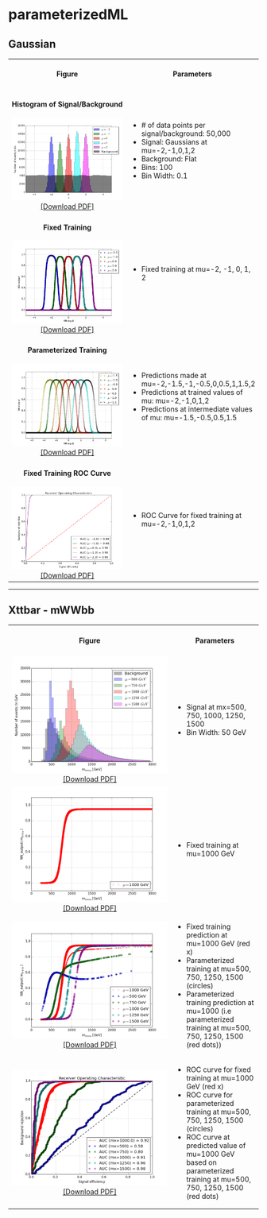 # parameterizedML

## Gaussian
<table style="width:100%">
<tr>
<td align=center> <h4>Figure</h4> </td>
<td align=center> <h4>Parameters</h4> </td>
</tr>
<tr>
<td width=65%, align=center>
<h4>Histogram of Signal/Background</h4>
<img src="/gaussian/plots/images/histogram_gaussian.png"><a href="/gaussian/plots/histogram_gaussian.pdf">[Download PDF]</a></td>
<td>
<ul>
<li> # of data points per signal/background: 50,000</li>
<li> Signal: Gaussians at mu=-2,-1,0,1,2</li>
<li> Background: Flat </li>
<li> Bins: 100 </li>
<li> Bin Width: 0.1 </li>
</ul>
</td>
</tr>
<tr>
<td width=65%, align=center>
<h4>Fixed Training</h4>
<img src="/gaussian/plots/images/fixedTraining.png"><a href="/gaussian/plots/fixedTraining.pdf">[Download PDF]</a></td>
<td>
<ul>
<li>Fixed training at mu=-2, -1, 0, 1, 2</li>
</ul>
</td>
</tr>
<tr>
<td width=65%, align=center>
<h4>Parameterized Training</h4>
<img src="/gaussian/plots/images/paramTraining_complete.png"><a href="/gaussian/plots/paramTraining_complete.pdf">[Download PDF]</a></td>
<td>
<ul>
<li>Predictions made at mu=-2,-1.5,-1,-0.5,0,0.5,1,1.5,2</li>
<li>Predictions at trained values of mu: mu=-2,-1,0,1,2</li>
<li>Predictions at intermediate values of mu: mu=-1.5,-0.5,0.5,1.5</li>
</ul>
</td>
</tr>
<tr>
<td width=65%, align=center>
<h4>Fixed Training ROC Curve</h4>
<img src="/gaussian/plots/images/ROC_Fixed.png"><a href="/gaussian/plots/ROC_Fixed.pdf">[Download PDF]</a></td>
<td>
<ul>
<li>ROC Curve for fixed training at mu=-2,-1,0,1,2 </li>
</ul>
</td>
</tr>
</table>

---

## Xttbar - mWWbb

<table style="width:100%">
<tr>
<td align=center> <h4>Figure</h4> </td>
<td align=center> <h4>Parameters</h4> </td>
</tr>
<tr>
<td width=65%, align=center><img src="/mwwbb/plots/images/mWWbb_histogram.png"><a href="/mwwbb/plots/mWWbb_histogram.pdf">[Download PDF]</a></td>
<td>
<ul>
<li> Signal at mx=500, 750, 1000, 1250, 1500</li>
<li> Bin Width: 50 GeV </li>
</ul>
</td>
</tr>
<tr>
<td width=65%, align=center><img src="/mwwbb/plots/images/fixedTraining.png"><a href="/mwwbb/plots/fixedTraining.pdf">[Download PDF]</a></td>
<td>
<ul>
<li>Fixed training at mu=1000 GeV</li>
</ul>
</td>
</tr>
<tr>
<td width=65%, align=center><img src="/mwwbb/plots/images/paramTraining_complete.png"><a href="/mwwbb/plots/paramTraining_complete.pdf">[Download PDF]</a></td>
<td>
<ul>
<li>Fixed training prediction at mu=1000 GeV (red x)</li>
<li>Parameterized training at mu=500, 750, 1250, 1500 (circles)</li>
<li>Parameterized training prediction at mu=1000 (i.e parameterized training at mu=500, 750, 1250, 1500 (red dots))</li>
</ul>
</td>
</tr>
<tr>
<td width=65%, align=center> 
<img src="/mwwbb/plots/images/ROC_parameterized.png"><a href="/mwwbb/plots/ROC_parameterized.pdf">[Download PDF]</a></td>
<td>
<ul>
<li>ROC curve for fixed training at mu=1000 GeV (red x)</li>
<li>ROC curve for parameterized training at mu=500, 750, 1250, 1500 (circles)</li>
<li>ROC curve at predicted value of mu=1000 GeV based on parameterized training at mu=500, 750, 1250, 1500 (red dots)</li>
</ul>
</td>
</tr>
</table>